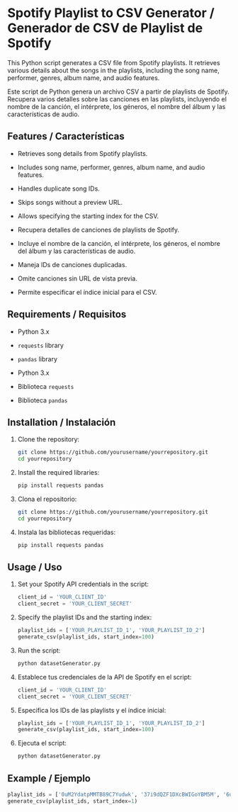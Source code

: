 # Spotify Playlist to CSV Generator / Generador de CSV de Playlist de Spotify

This Python script generates a CSV file from Spotify playlists. It retrieves various details about the songs in the playlists, including the song name, performer, genres, album name, and audio features.

Este script de Python genera un archivo CSV a partir de playlists de Spotify. Recupera varios detalles sobre las canciones en las playlists, incluyendo el nombre de la canción, el intérprete, los géneros, el nombre del álbum y las características de audio.

## Features / Características

- Retrieves song details from Spotify playlists.
- Includes song name, performer, genres, album name, and audio features.
- Handles duplicate song IDs.
- Skips songs without a preview URL.
- Allows specifying the starting index for the CSV.

- Recupera detalles de canciones de playlists de Spotify.
- Incluye el nombre de la canción, el intérprete, los géneros, el nombre del álbum y las características de audio.
- Maneja IDs de canciones duplicadas.
- Omite canciones sin URL de vista previa.
- Permite especificar el índice inicial para el CSV.

## Requirements / Requisitos

- Python 3.x
- `requests` library
- `pandas` library

- Python 3.x
- Biblioteca `requests`
- Biblioteca `pandas`

## Installation / Instalación

1. Clone the repository:
    ```sh
    git clone https://github.com/yourusername/yourrepository.git
    cd yourrepository
    ```

2. Install the required libraries:
    ```sh
    pip install requests pandas
    ```

1. Clona el repositorio:
    ```sh
    git clone https://github.com/yourusername/yourrepository.git
    cd yourrepository
    ```

2. Instala las bibliotecas requeridas:
    ```sh
    pip install requests pandas
    ```

## Usage / Uso

1. Set your Spotify API credentials in the script:
    ```python
    client_id = 'YOUR_CLIENT_ID'
    client_secret = 'YOUR_CLIENT_SECRET'
    ```

2. Specify the playlist IDs and the starting index:
    ```python
    playlist_ids = ['YOUR_PLAYLIST_ID_1', 'YOUR_PLAYLIST_ID_2']
    generate_csv(playlist_ids, start_index=100)
    ```

3. Run the script:
    ```sh
    python datasetGenerator.py
    ```

1. Establece tus credenciales de la API de Spotify en el script:
    ```python
    client_id = 'YOUR_CLIENT_ID'
    client_secret = 'YOUR_CLIENT_SECRET'
    ```

2. Especifica los IDs de las playlists y el índice inicial:
    ```python
    playlist_ids = ['YOUR_PLAYLIST_ID_1', 'YOUR_PLAYLIST_ID_2']
    generate_csv(playlist_ids, start_index=100)
    ```

3. Ejecuta el script:
    ```sh
    python datasetGenerator.py
    ```

## Example / Ejemplo

```python
playlist_ids = ['0uM2YdatpMMTB89C7Yudwk', '37i9dQZF1DXcBWIGoYBM5M', '6u4GaztHbiN51Et5rx6VmZ', '37i9dQZF1EQqA6klNdJvwx', '37i9dQZF1DX9C8KzGEUKV4', '37i9dQZF1DWSpF87bP6JSF', '3XffOiXW96Wb92yHL599q6', '37i9dQZF1EIdi2gB41AzQG']
generate_csv(playlist_ids, start_index=1)
